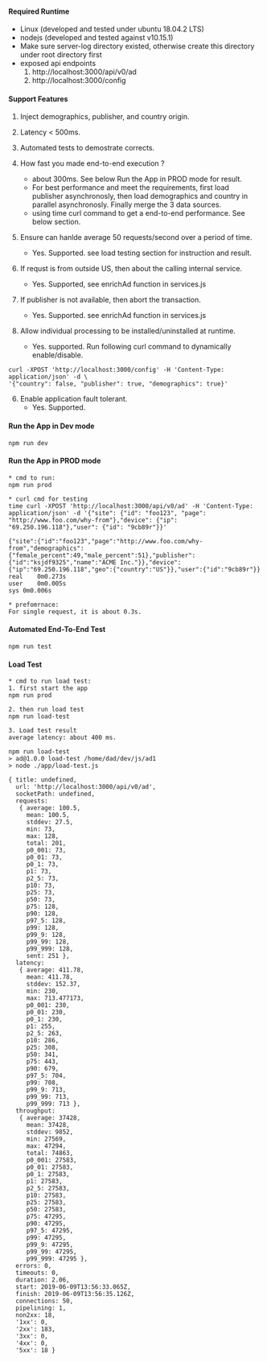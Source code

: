 #### Required Runtime
* Linux (developed and tested under ubuntu 18.04.2 LTS)
* nodejs (developed and tested against v10.15.1)
* Make sure server-log directory existed, otherwise create this directory under root directory first
* exposed api endpoints
  1. http://localhost:3000/api/v0/ad
  2. http://localhost:3000/config

#### Support Features
1. Inject demographics, publisher, and country origin.
2. Latency < 500ms.
3. Automated tests to demostrate corrects.
4. How fast you made end-to-end execution ?
   * about 300ms. See below Run the App in PROD mode for result.
   * For best performance and meet the requirements, first load publisher asynchronosly, then load demographics and country in parallel asynchronosly. Finally merge the 3 data sources.
   * using time curl command to get a end-to-end performance. See below section.

5. Ensure can hanlde average 50 requests/second over a period of time.
   * Yes. Supported. see load testing section for instruction and result.

6. If requst is from outside US, then about the calling internal service.
   * Yes. Supported, see enrichAd function in services.js

7. If publisher is not available, then abort the transaction.
   * Yes. Supported. see enrichAd function in services.js

8. Allow individual processing to be installed/uninstalled at runtime.
   * Yes. supported. Run following curl command to dynamically enable/disable.
```
curl -XPOST 'http://localhost:3000/config' -H 'Content-Type: application/json' -d \
'{"country": false, "publisher": true, "demographics": true}'
```
6. Enable application fault tolerant.
   * Yes. Supported.

#### Run the App in Dev mode
```
npm run dev

```

#### Run the App in PROD mode
```
* cmd to run:
npm run prod

* curl cmd for testing
time curl -XPOST 'http://localhost:3000/api/v0/ad' -H 'Content-Type: application/json' -d '{"site": {"id": "foo123", "page": "http://www.foo.com/why-from"},"device": {"ip": "69.250.196.118"},"user": {"id": "9cb89r"}}'

{"site":{"id":"foo123","page":"http://www.foo.com/why-from","demographics":{"female_percent":49,"male_percent":51},"publisher":{"id":"ksjdf9325","name":"ACME Inc."}},"device":{"ip":"69.250.196.118","geo":{"country":"US"}},"user":{"id":"9cb89r"}}
real	0m0.273s
user	0m0.005s
sys	0m0.006s

* prefomrnace:
For single request, it is about 0.3s.
```

#### Automated End-To-End Test
```
npm run test

```

#### Load Test
```
* cmd to run load test:
1. first start the app
npm run prod

2. then run load test
npm run load-test

3. Load test result
average latency: about 400 ms.

npm run load-test
> ad@1.0.0 load-test /home/dad/dev/js/ad1
> node ./app/load-test.js

{ title: undefined,
  url: 'http://localhost:3000/api/v0/ad',
  socketPath: undefined,
  requests:
   { average: 100.5,
     mean: 100.5,
     stddev: 27.5,
     min: 73,
     max: 128,
     total: 201,
     p0_001: 73,
     p0_01: 73,
     p0_1: 73,
     p1: 73,
     p2_5: 73,
     p10: 73,
     p25: 73,
     p50: 73,
     p75: 128,
     p90: 128,
     p97_5: 128,
     p99: 128,
     p99_9: 128,
     p99_99: 128,
     p99_999: 128,
     sent: 251 },
  latency:
   { average: 411.78,
     mean: 411.78,
     stddev: 152.37,
     min: 230,
     max: 713.477173,
     p0_001: 230,
     p0_01: 230,
     p0_1: 230,
     p1: 255,
     p2_5: 263,
     p10: 286,
     p25: 308,
     p50: 341,
     p75: 443,
     p90: 679,
     p97_5: 704,
     p99: 708,
     p99_9: 713,
     p99_99: 713,
     p99_999: 713 },
  throughput:
   { average: 37428,
     mean: 37428,
     stddev: 9852,
     min: 27569,
     max: 47294,
     total: 74863,
     p0_001: 27583,
     p0_01: 27583,
     p0_1: 27583,
     p1: 27583,
     p2_5: 27583,
     p10: 27583,
     p25: 27583,
     p50: 27583,
     p75: 47295,
     p90: 47295,
     p97_5: 47295,
     p99: 47295,
     p99_9: 47295,
     p99_99: 47295,
     p99_999: 47295 },
  errors: 0,
  timeouts: 0,
  duration: 2.06,
  start: 2019-06-09T13:56:33.065Z,
  finish: 2019-06-09T13:56:35.126Z,
  connections: 50,
  pipelining: 1,
  non2xx: 18,
  '1xx': 0,
  '2xx': 183,
  '3xx': 0,
  '4xx': 0,
  '5xx': 18 }

```